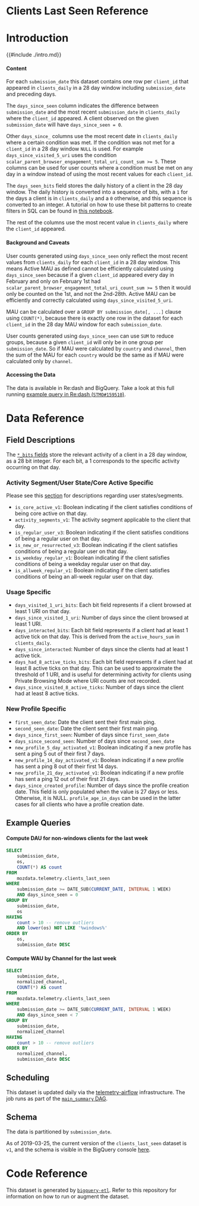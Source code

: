 # Clients Last Seen Reference

<!-- toc -->

# Introduction

{{#include ./intro.md}}

#### Content

For each `submission_date` this dataset contains one row per `client_id`
that appeared in `clients_daily` in a 28 day window including
`submission_date` and preceding days.

The `days_since_seen` column indicates the difference between `submission_date`
and the most recent `submission_date` in `clients_daily` where the `client_id`
appeared. A client observed on the given `submission_date` will have `days_since_seen = 0`.

Other `days_since_` columns use the most recent date in `clients_daily` where
a certain condition was met. If the condition was not met for a `client_id` in
a 28 day window `NULL` is used. For example `days_since_visited_5_uri` uses the
condition `scalar_parent_browser_engagement_total_uri_count_sum >= 5`. These
columns can be used for user counts where a condition must be met on any day
in a window instead of using the most recent values for each `client_id`.

The `days_seen_bits` field stores the daily history of a client in the 28 day
window. The daily history is converted into a sequence of bits, with a `1` for
the days a client is in `clients_daily` and a `0` otherwise, and this sequence
is converted to an integer. A tutorial on how to use these bit patterns to
create filters in SQL can be found in
[this notebook](https://colab.research.google.com/drive/13AwwORpOtRsq22op_3rMSwPssQkJU1ok).

The rest of the columns use the most recent value in `clients_daily` where
the `client_id` appeared.

#### Background and Caveats

User counts generated using `days_since_seen` only reflect the most recent
values from `clients_daily` for each `client_id` in a 28 day window.
This means Active MAU as defined cannot be efficiently calculated using `days_since_seen`
because if a given `client_id` appeared every day in February and only on February 1st had
`scalar_parent_browser_engagement_total_uri_count_sum >= 5` then it would only
be counted on the 1st, and not the 2nd-28th. Active MAU can be efficiently and
correctly calculated using `days_since_visited_5_uri`.

MAU can be calculated over a `GROUP BY submission_date[, ...]` clause using
`COUNT(*)`, because there is exactly one row in the dataset for each
`client_id` in the 28 day MAU window for each `submission_date`.

User counts generated using `days_since_seen` can use `SUM` to reduce groups,
because a given `client_id` will only be in one group per `submission_date`. So
if MAU were calculated by `country` and `channel`, then the sum of the MAU for
each `country` would be the same as if MAU were calculated only by `channel`.

#### Accessing the Data

The data is available in Re:dash and BigQuery. Take a look at this full running
[example query in Re:dash (`STMO#159510`)](https://sql.telemetry.mozilla.org/queries/62029/source#159510).

# Data Reference

## Field Descriptions

The [`*_bits` fields](../../../cookbooks/clients_last_seen_bits.md) store the relevant activity of a client in a 28 day
window, as a 28 bit integer.
For each bit, a 1 corresponds to the specific activity occurring on that day.

### Activity Segment/User State/Core Active Specific

Please see this [section](../../../concepts/segments.md) for descriptions regarding user states/segments.

- `is_core_active_v1`: Boolean indicating if the client satisfies conditions of being core active on that day.
- `activity_segments_v1`: The activity segment applicable to the client that day.
- `is_regular_user_v3`: Boolean indicating if the client satisfies conditions of being a regular user on that day.
- `is_new_or_resurrected_v3`: Boolean indicating if the client satisfies conditions of being a regular user on that day.
- `is_weekday_regular_v1`: Boolean indicating if the client satisfies conditions of being a weekday regular user on that day.
- `is_allweek_regular_v1`: Boolean indicating if the client satisfies conditions of being an all-week regular user on that day.

### Usage Specific

- `days_visited_1_uri_bits`: Each bit field represents if a client browsed at least 1 URI on that day.
- `days_since_visited_1_uri`: Number of days since the client browsed at least 1 URI.
- `days_interacted_bits`: Each bit field represents if a client had at least 1 active tick on that day.
  This is derived from the `active_hours_sum` in `clients_daily`.
- `days_since_interacted`: Number of days since the clients had at least 1 active tick.
- `days_had_8_active_ticks_bits`: Each bit field represents if a client had at least 8 active ticks on that day.
  This can be used to approximate the threshold of 1 URI, and is useful for determining activity for clients using
  Private Browsing Mode where URI counts are not recorded.
- `days_since_visited_8_active_ticks`: Number of days since the client had at least 8 active ticks.

### New Profile Specific

- `first_seen_date`: Date the client sent their first main ping.
- `second_seen_date`: Date the client sent their first main ping.
- `days_since_first_seen`: Number of days since `first_seen_date`
- `days_since_second_seen`: Number of days since `second_seen_date`
- `new_profile_5_day_activated_v1`: Boolean indicating if a new profile has sent a ping 5 out of their first 7 days.
- `new_profile_14_day_activated_v1`: Boolean indicating if a new profile has sent a ping 8 out of their first 14 days.
- `new_profile_21_day_activated_v1`: Boolean indicating if a new profile has sent a ping 12 out of their first 21 days.
- `days_since_created_profile`: Number of days since the profile creation date. This field is only populated when the
  value is 27 days or less. Otherwise, it is NULL. `profile_age_in_days` can be used in the latter cases for all clients
  who have a profile creation date.

## Example Queries

#### Compute DAU for non-windows clients for the last week

```sql
SELECT
    submission_date,
    os,
    COUNT(*) AS count
FROM
    mozdata.telemetry.clients_last_seen
WHERE
    submission_date >= DATE_SUB(CURRENT_DATE, INTERVAL 1 WEEK)
    AND days_since_seen = 0
GROUP BY
    submission_date,
    os
HAVING
    count > 10 -- remove outliers
    AND lower(os) NOT LIKE '%windows%'
ORDER BY
    os,
    submission_date DESC
```

#### Compute WAU by Channel for the last week

```sql
SELECT
    submission_date,
    normalized_channel,
    COUNT(*) AS count
FROM
    mozdata.telemetry.clients_last_seen
WHERE
    submission_date >= DATE_SUB(CURRENT_DATE, INTERVAL 1 WEEK)
    AND days_since_seen < 7
GROUP BY
    submission_date,
    normalized_channel
HAVING
    count > 10 -- remove outliers
ORDER BY
    normalized_channel,
    submission_date DESC
```

## Scheduling

This dataset is updated daily via the
[telemetry-airflow](https://github.com/mozilla/telemetry-airflow)
infrastructure. The job runs as part of the
[`main_summary` DAG](https://github.com/mozilla/bigquery-etl/blob/ad84a15d580333b41d36cfe8331e51238f3bafa1/dags/bqetl_main_summary.py#L104).

## Schema

The data is partitioned by `submission_date`.

As of 2019-03-25, the current version of the `clients_last_seen` dataset is
`v1`, and the schema is visible in the BigQuery console
[here](https://console.cloud.google.com/bigquery?p=mozdata&d=telemetry&t=clients_last_seen_v1&page=table).

# Code Reference

This dataset is generated by
[`bigquery-etl`](https://github.com/mozilla/bigquery-etl/blob/master/sql/moz-fx-data-shared-prod/telemetry_derived/clients_last_seen_v1/query.sql).
Refer to this repository for information on how to run or augment the dataset.
